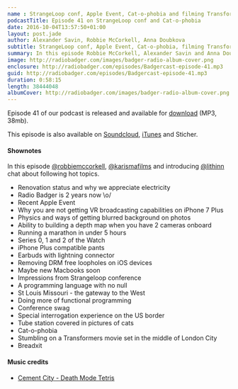 ```yaml
---
name : StrangeLoop conf, Apple Event, Cat-o-phobia and filming Transformers in London
podcastTitle: Episode 41 on StrangeLoop conf and Cat-o-phobia
date: 2016-10-04T13:57:50+01:00
layout: post.jade
author: Alexander Savin, Robbie McCorkell, Anna Doubkova
subtitle: StrangeLoop conf, Apple Event, Cat-o-phobia, filming Transformers in London, Breadxit. More details and links with shownotes can be found on our site http://www.radiobadger.com
summary: In this episode Robbie McCorkell, Alexander Savin and Anna Doubkova talk about StrangeLoop conf, Apple Event, Cat-o-phobia, filming Transformers in London, Breadxit. More details and links with shownotes can be found on our site http://www.radiobadger.com This episode is once again recorded in a cozy shed next to the Old Street roundabout in London.
image: http://radiobadger.com/images/badger-radio-album-cover.png
enclosure: http://radiobadger.com/episodes/Badgercast-episode-41.mp3
guid: http://radiobadger.com/episodes/Badgercast-episode-41.mp3
duration: 0:58:15
length: 38444048
albumCover: http://radiobadger.com/images/badger-radio-album-cover.png
---
```


Episode 41 of our podcast is released and available for [download](http://radiobadger.com/episodes/Badgercast-episode-41.mp3) (MP3, 38mb).

This episode is also available on [Soundcloud](https://soundcloud.com/radiobadger/radio-badger-episode-41-strangeloop-conf), [iTunes](https://itunes.apple.com/gb/podcast/radio-badger-tech-podcast/id918884643?mt=2) and Sticher.

#### Shownotes

In this episode [@robbiemccorkell](https://twitter.com/robbiemccorkell), [@karismafilms](https://twitter.com/karismafilms) and introducing [@lithinn](https://twitter.com/lithinn) chat about following hot topics.

* Renovation status and why we appreciate electricity
* Radio Badger is 2 years now \o/
* Recent Apple Event
* Why you are not getting VR broadcasting capabilities on iPhone 7 Plus
* Physics and ways of getting blurred background on photos
* Ability to building a depth map when you have 2 cameras onboard
* Running a marathon in under 5 hours
* Series 0, 1 and 2 of the Watch
* iPhone Plus compatible pants
* Earbuds with lightning connector
* Removing DRM free loopholes on iOS devices
* Maybe new Macbooks soon
* Impressions from Strangeloop conference
* A programming language with no null
* St Louis Missouri - the gateway to the West
* Doing more of functional programming
* Conference swag
* Special interrogation experience on the US border
* Tube station covered in pictures of cats
* Cat-o-phobia
* Stumbling on a Transformers movie set in the middle of London City
* Breadxit

#### Music credits

* [Cement City - Death Mode Tetris](https://soundcloud.com/cementcity-1/cement-city-death-mode-tetris-tetris-theme-remix)
